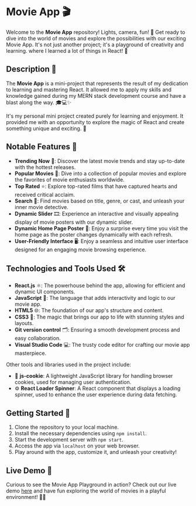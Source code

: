 # Movie App 🎬

Welcome to the **Movie App** repository! Lights, camera, fun! 🍿 Get ready to dive into the world of movies and explore the possibilities with our exciting Movie App. It's not just another project; it's a playground of creativity and learning. where I learned a lot of things in React! 🌟

## Description 📝

The **Movie App** is a mini-project that represents the result of my dedication to learning and mastering React. It allowed me to apply my skills and knowledge gained during my MERN stack development course and have a blast along the way. 🎓💻✨

It's my personal mini project created purely for learning and enjoyment. It provided me with an opportunity to explore the magic of React and create something unique and exciting. 🚀


## Notable Features 🌟

- **Trending Now** 🌟: Discover the latest movie trends and stay up-to-date with the hottest releases.
- **Popular Movies** 🎥: Dive into a collection of popular movies and explore the favorites of movie enthusiasts worldwide.
- **Top Rated** ⭐: Explore top-rated films that have captured hearts and received critical acclaim.
- **Search** 🔎: Find movies based on title, genre, or cast, and unleash your inner movie detective.
- **Dynamic Slider** 🎞️: Experience an interactive and visually appealing display of movie posters with our dynamic slider.
- **Dynamic Home Page Poster** 🌆: Enjoy a surprise every time you visit the home page as the poster changes dynamically with each refresh.
- **User-Friendly Interface** 🖥️: Enjoy a seamless and intuitive user interface designed for an engaging movie browsing experience.

## Technologies and Tools Used 🛠️

- **React.js** ⚛️: The powerhouse behind the app, allowing for efficient and dynamic UI components.
- **JavaScript** 🚀: The language that adds interactivity and logic to our movie app.
- **HTML5** 🌐: The foundation of our app's structure and content.
- **CSS3** 🎨: The magic that brings our app to life with stunning styles and layouts.
- **Git version control** 🗂️: Ensuring a smooth development process and easy collaboration.
- **Visual Studio Code** 💻: The trusty code editor for crafting our movie app masterpiece.
  
Other tools and libraries used in the project include:

- 🍪 **js-cookie**: A lightweight JavaScript library for handling browser cookies, used for managing user authentication.
- ⚙️ **React Loader Spinner**: A React component that displays a loading spinner, used to enhance the user experience during data fetching.

## Getting Started 🚀

1. Clone the repository to your local machine.
2. Install the necessary dependencies using `npm install`.
3. Start the development server with `npm start`.
4. Access the app via `localhost` on your web browser.
5. Play around with the app, customize it, and unleash your creativity!

## Live Demo 🎥

Curious to see the Movie App Playground in action? Check out our live demo [here](https://umakanthkaspa5m.ccbp.tech/) and have fun exploring the world of movies in a playful environment! 🚀🎥

